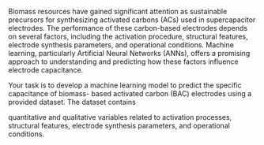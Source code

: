 Biomass resources have gained significant attention as sustainable precursors for synthesizing
activated carbons (ACs) used in supercapacitor electrodes. The performance of these carbon-based
electrodes depends on several factors, including the activation procedure, structural features, electrode
synthesis parameters, and operational conditions. Machine learning, particularly Artificial Neural
Networks (ANNs), offers a promising approach to understanding and predicting how these factors
influence electrode capacitance.

Your task is to develop a machine learning model to predict the specific capacitance of biomass-
based activated carbon (BAC) electrodes using a provided dataset. The dataset contains

quantitative and qualitative variables related to activation processes, structural features, electrode
synthesis parameters, and operational conditions.
